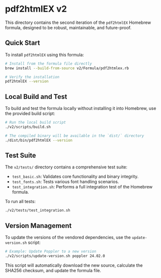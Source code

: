 # pdf2htmlEX v2

This directory contains the second iteration of the `pdf2htmlEX` Homebrew formula, designed to be robust, maintainable, and future-proof.

## Quick Start

To install `pdf2htmlEX` using this formula:

```bash
# Install from the formula file directly
brew install --build-from-source v2/Formula/pdf2htmlex.rb

# Verify the installation
pdf2htmlEX --version
```

## Local Build and Test

To build and test the formula locally without installing it into Homebrew, use the provided build script:

```bash
# Run the local build script
./v2/scripts/build.sh

# The compiled binary will be available in the `dist/` directory
./dist/bin/pdf2htmlEX --version
```

## Test Suite

The `v2/tests/` directory contains a comprehensive test suite:

*   `test_basic.sh`: Validates core functionality and binary integrity.
*   `test_fonts.sh`: Tests various font handling scenarios.
*   `test_integration.sh`: Performs a full integration test of the Homebrew formula.

To run all tests:

```bash
./v2/tests/test_integration.sh
```

## Version Management

To update the versions of the vendored dependencies, use the `update-version.sh` script:

```bash
# Example: Update Poppler to a new version
./v2/scripts/update-version.sh poppler 24.02.0
```

This script will automatically download the new source, calculate the SHA256 checksum, and update the formula file.
